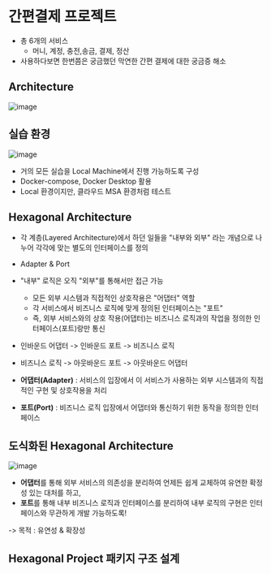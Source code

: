 # 간편결제 프로젝트
- 총 6개의 서비스
  - 머니, 계정, 충전,송금, 결제, 정산
- 사용하다보면 한번쯤은 궁금했던 막연한 간편 결제에 대한 궁금증 해소

## Architecture
![image](https://github.com/user-attachments/assets/14efd480-fe9d-4779-80d7-44ab2b184b7e)


## 실습 환경
![image](https://github.com/user-attachments/assets/6a0651ea-3036-46c5-99a7-d589e7a5470b)

- 거의 모든 실습을 Local Machine에서 진행 가능하도록 구성
- Docker-compose, Docker Desktop 활용
- Local 환경이지만, 클라우드 MSA 환경처럼 테스트

## Hexagonal Architecture
- 각 계층(Layered Architecture)에서 하던 일들을 "내부와 외부" 라는 개념으로 나누어 각각에 맞는 별도의 인터페이스를 정의
- Adapter & Port

- "내부" 로직은 오직 "외부"를 통해서만 접근 가능
  - 모든 외부 시스템과 직접적인 상호작용은 "어댑터" 역할
  - 각 서비스에서 비즈니스 로직에 맞게 정의된 인터페이스는 "포트"
  - 즉, 외부 서비스와의 상호 작용(어댑터)는 비즈니스 로직과의 작업을 정의한 인터페이스(포트)랑만 통신
 
- 인바운드 어댑터 -> 인바운드 포트 -> 비즈니스 로직
- 비즈니스 로직 -> 아웃바운드 포트 -> 아웃바운드 어댑터

- **어댑터(Adapter)** : 서비스의 입장에서 이 서비스가 사용하는 외부 시스템과의 직접적인 구현 및 상호작용을 처리

- **포트(Port)** : 비즈니스 로직 입장에서 어댑터와 통신하기 위한 동작을 정의한 인터페이스

## 도식화된 Hexagonal Architecture
![image](https://github.com/user-attachments/assets/e5487f43-aed1-43d4-b961-6d3a3f334409)

- **어댑터**를 통해 외부 서비스의 의존성을 분리하여 언제든 쉽게 교체하여 유연한 확정성 있는 대처를 하고,
- **포트**를 통해 내부 비즈니스 로직과 인터페이스를 분리하여 내부 로직의 구현은 인터페이스와 무관하게 개발 가능하도록!

-> 목적 : 유연성 & 확장성


##  Hexagonal Project 패키지 구조 설계
